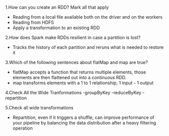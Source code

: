 1.How can you create an RDD? Mark all that apply

- Reading from a local file available both on the driver and on the workers
- Reading from HDFS
- Apply a transformation to an existing RDD

2.How does Spark make RDDs resilient in case a partition is lost?

- Tracks the history of each partition and reruns what is needed to restore it

3.Which of the following sentences about flatMap and map are true?

- flatMap accepts a function that returns multiple elements, those elements are then flattened out into a continuous RDD.
- map transforms elements with a 1 to 1 relationship, 1 input - 1 output

4.Check All the Wide Tranformations
-groupByKey
-reduceByKey
-repartition


5.Check all wide transformations

- Repartition, even if it triggers a shuffle, can improve performance of your pipeline by balancing the data distribution after a heavy filtering operation



